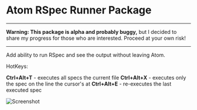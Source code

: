 # Atom RSpec Runner Package

----

**Warning: This package is alpha and probably buggy,** but I decided to share
my progress for those who are interested. Proceed at your own risk!

-----

Add ability to run RSpec and see the output without leaving Atom.

HotKeys:

__Ctrl+Alt+T__ - executes all specs the current file
__Ctrl+Alt+X__ - executes only the spec on the line the cursor's at
__Ctrl+Alt+E__ - re-executes the last executed spec

![Screenshot](http://cl.ly/image/2G2B3M2g3l3k/stats_collector_spec.rb%20-%20-Users-fcoury-Projects-crm_bliss.png)
